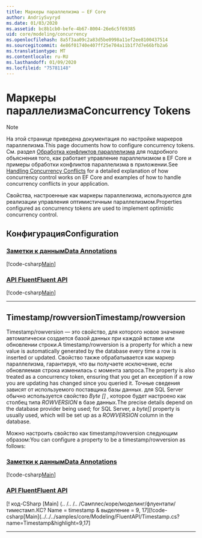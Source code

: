 ```yaml
---
title: Маркеры параллелизма — EF Core
author: AndriySvyryd
ms.date: 01/03/2020
ms.assetid: bc8b1cb0-befe-4b67-8004-26e6c5f69385
uid: core/modeling/concurrency
ms.openlocfilehash: 8a5f3aa09c2a83d5be0998a11ef2ee8100437514
ms.sourcegitcommit: 4e86f01740e407ff25e704a11b1f7d7e66bfb2a6
ms.translationtype: MT
ms.contentlocale: ru-RU
ms.lasthandoff: 01/09/2020
ms.locfileid: "75781148"
---
```

# <a name="concurrency-tokens"></a><span data-ttu-id="6e6c2-102">Маркеры параллелизма</span><span class="sxs-lookup"><span data-stu-id="6e6c2-102">Concurrency Tokens</span></span>

> [!NOTE]
> <span data-ttu-id="6e6c2-103">На этой странице приведена документация по настройке маркеров параллелизма.</span><span class="sxs-lookup"><span data-stu-id="6e6c2-103">This page documents how to configure concurrency tokens.</span></span> <span data-ttu-id="6e6c2-104">См. раздел [Обработка конфликтов параллелизма](../saving/concurrency.md) для подробного объяснения того, как работает управление параллелизмом в EF Core и примеры обработки конфликтов параллелизма в приложении.</span><span class="sxs-lookup"><span data-stu-id="6e6c2-104">See [Handling Concurrency Conflicts](../saving/concurrency.md) for a detailed explanation of how concurrency control works on EF Core and examples of how to handle concurrency conflicts in your application.</span></span>

<span data-ttu-id="6e6c2-105">Свойства, настроенные как маркеры параллелизма, используются для реализации управления оптимистичным параллелизмом.</span><span class="sxs-lookup"><span data-stu-id="6e6c2-105">Properties configured as concurrency tokens are used to implement optimistic concurrency control.</span></span>

## <a name="configuration"></a><span data-ttu-id="6e6c2-106">Конфигурация</span><span class="sxs-lookup"><span data-stu-id="6e6c2-106">Configuration</span></span>

### <a name="data-annotationstabdata-annotations"></a>[<span data-ttu-id="6e6c2-107">Заметки к данным</span><span class="sxs-lookup"><span data-stu-id="6e6c2-107">Data Annotations</span></span>](#tab/data-annotations)

[!code-csharp[Main](../../../samples/core/Modeling/DataAnnotations/Concurrency.cs?name=Concurrency&highlight=5)]

### <a name="fluent-apitabfluent-api"></a>[<span data-ttu-id="6e6c2-108">API Fluent</span><span class="sxs-lookup"><span data-stu-id="6e6c2-108">Fluent API</span></span>](#tab/fluent-api)

[!code-csharp[Main](../../../samples/core/Modeling/FluentAPI/Concurrency.cs?name=Concurrency&highlight=5)]

***

## <a name="timestamprowversion"></a><span data-ttu-id="6e6c2-109">Timestamp/rowversion</span><span class="sxs-lookup"><span data-stu-id="6e6c2-109">Timestamp/rowversion</span></span>

<span data-ttu-id="6e6c2-110">Timestamp/rowversion — это свойство, для которого новое значение автоматически создается базой данных при каждой вставке или обновлении строки.</span><span class="sxs-lookup"><span data-stu-id="6e6c2-110">A timestamp/rowversion is a property for which a new value is automatically generated by the database every time a row is inserted or updated.</span></span> <span data-ttu-id="6e6c2-111">Свойство также обрабатывается как маркер параллелизма, гарантируя, что вы получаете исключение, если обновляемая строка изменилась с момента запроса.</span><span class="sxs-lookup"><span data-stu-id="6e6c2-111">The property is also treated as a concurrency token, ensuring that you get an exception if a row you are updating has changed since you queried it.</span></span> <span data-ttu-id="6e6c2-112">Точные сведения зависят от используемого поставщика базы данных. для SQL Server обычно используется свойство *Byte []* , которое будет настроено как столбец типа *ROWVERSION* в базе данных.</span><span class="sxs-lookup"><span data-stu-id="6e6c2-112">The precise details depend on the database provider being used; for SQL Server, a *byte[]* property is usually used, which will be set up as a *ROWVERSION* column in the database.</span></span>

<span data-ttu-id="6e6c2-113">Можно настроить свойство как timestamp/rowversion следующим образом:</span><span class="sxs-lookup"><span data-stu-id="6e6c2-113">You can configure a property to be a timestamp/rowversion as follows:</span></span>

### <a name="data-annotationstabdata-annotations"></a>[<span data-ttu-id="6e6c2-114">Заметки к данным</span><span class="sxs-lookup"><span data-stu-id="6e6c2-114">Data Annotations</span></span>](#tab/data-annotations)

[!code-csharp[Main](../../../samples/core/Modeling/DataAnnotations/Timestamp.cs?name=Timestamp&highlight=7)]

### <a name="fluent-apitabfluent-api"></a>[<span data-ttu-id="6e6c2-115">API Fluent</span><span class="sxs-lookup"><span data-stu-id="6e6c2-115">Fluent API</span></span>](#tab/fluent-api)

<span data-ttu-id="6e6c2-116">[! код-CSharp [Main] (.. /.. /.. /Самплес/коре/моделинг/флуентапи/тиместамп.КС? Name = timestamp & выделение = 9, 17]</span><span class="sxs-lookup"><span data-stu-id="6e6c2-116">[!code-csharp[Main](../../../samples/core/Modeling/FluentAPI/Timestamp.cs?name=Timestamp&highlight=9,17]</span></span>

***

